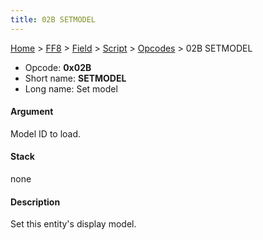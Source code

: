 ```yaml
---
title: 02B SETMODEL
---
```


[Home](../../../../Main%20Page.md.md) > [FF8](../../../../FF8.md) > [Field](../../../Field.md) > [Script](../../Script.md) > [Opcodes](../Opcodes.md) > 02B SETMODEL

-   Opcode: **0x02B**
-   Short name: **SETMODEL**
-   Long name: Set model

#### Argument

Model ID to load.

#### Stack

none

#### Description

Set this entity's display model.
